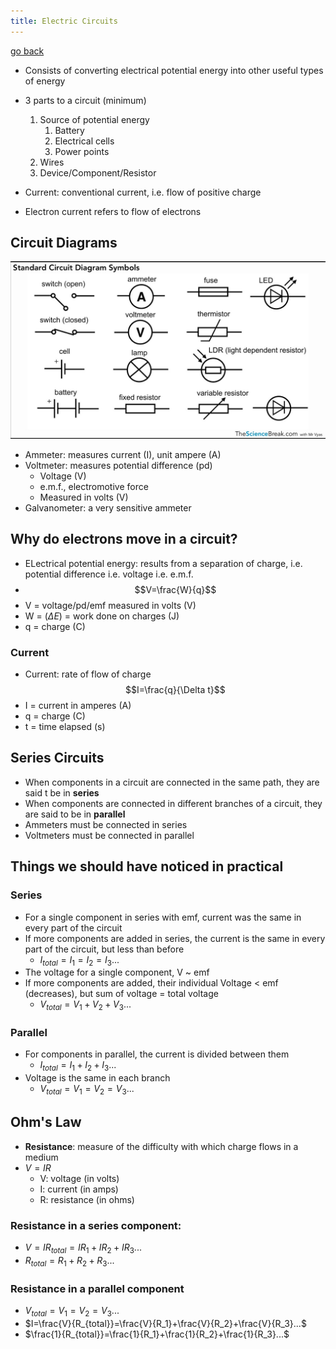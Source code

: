 ```yaml
---
title: Electric Circuits
---
```


[go back](11Subjects/11Physics)

- Consists of converting electrical potential energy into other useful types of energy
- 3 parts to a circuit (minimum)
	1. Source of potential energy
		1. Battery
		2. Electrical cells
		3. Power points
	2. Wires
	3. Device/Component/Resistor

- Current: conventional current, i.e. flow of positive charge
- Electron current refers to flow of electrons

## Circuit Diagrams
 ![](images/Pasted%20image%2020230801092559.png)
 - Ammeter: measures current (I), unit ampere (A)
 - Voltmeter: measures potential difference (pd)
	 - Voltage (V)
	 - e.m.f., electromotive force
	 - Measured in volts (V)
- Galvanometer: a very sensitive ammeter

## Why do electrons move in a circuit?
- ELectrical potential energy: results from a separation of charge, i.e. potential difference i.e. voltage i.e. e.m.f.
- $$V=\frac{W}{q}$$
- V = voltage/pd/emf measured in volts (V)
- W = ($\Delta E$) = work done on charges (J)
- q = charge (C)

### Current
- Current: rate of flow of charge
$$I=\frac{q}{\Delta t}$$
- I = current in amperes (A)
- q = charge (C)
- t = time elapsed (s)

## Series Circuits
- When components in a circuit are connected in the same path, they are said t be in **series**
- When components are connected in different branches of a circuit, they are said to be in **parallel**
- Ammeters must be connected in series
- Voltmeters must be connected in parallel

## Things we should have noticed in practical

### Series
- For a single component in series with emf, current was the same in every part of the circuit
- If more components are added in series, the current is the same in every part of the circuit, but less than before
	- $I_{total}=I_1=I_2=I_3...$
- The voltage for a single component, V ~ emf
- If more components are added, their individual Voltage < emf (decreases), but sum of voltage = total voltage
	- $V_{total}=V_1+V_2+V_3...$

### Parallel
- For components in parallel, the current is divided between them
	- $I_{total}=I_1+I_2+I_3...$
- Voltage is the same in each branch
	- $V_{total}=V_1=V_2=V_3...$

## Ohm's Law
- **Resistance**: measure of the difficulty with which charge flows in a medium
- $V=IR$
	- V: voltage (in volts)
	- I: current (in amps)
	- R: resistance (in ohms)

### Resistance in a series component:
- $V=IR_{total}=IR_1+IR_2+IR_3...$
- $R_{total}=R_1+R_2+R_3...$


### Resistance in a parallel component
- $V_{total}=V_1=V_2=V_3...$
- $I=\frac{V}{R_{total}}=\frac{V}{R_1}+\frac{V}{R_2}+\frac{V}{R_3}...$
- $\frac{1}{R_{total}}=\frac{1}{R_1}+\frac{1}{R_2}+\frac{1}{R_3}...$

